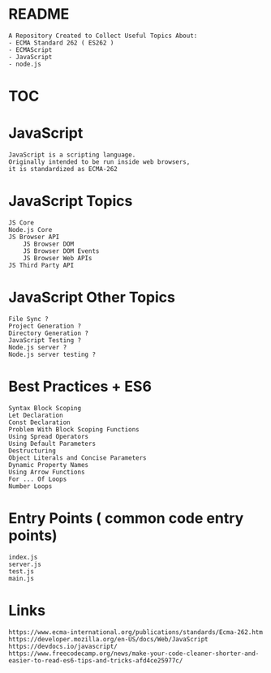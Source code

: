 # README
    A Repository Created to Collect Useful Topics About:
    - ECMA Standard 262 ( ES262 )
    - ECMAScript
    - JavaScript
    - node.js


# TOC


# JavaScript
    JavaScript is a scripting language.
    Originally intended to be run inside web browsers,
    it is standardized as ECMA-262

# JavaScript Topics
    JS Core
    Node.js Core
    JS Browser API
        JS Browser DOM
        JS Browser DOM Events
        JS Browser Web APIs
    JS Third Party API


# JavaScript Other Topics
    File Sync ?
    Project Generation ?
    Directory Generation ?
    JavaScript Testing ?
    Node.js server ?
    Node.js server testing ?


# Best Practices + ES6
    Syntax Block Scoping
    Let Declaration
    Const Declaration
    Problem With Block Scoping Functions
    Using Spread Operators
    Using Default Parameters
    Destructuring
    Object Literals and Concise Parameters
    Dynamic Property Names
    Using Arrow Functions
    For ... Of Loops
    Number Loops


# Entry Points ( common code entry points)
    index.js
    server.js
    test.js
    main.js


# Links
    https://www.ecma-international.org/publications/standards/Ecma-262.htm
    https://developer.mozilla.org/en-US/docs/Web/JavaScript
    https://devdocs.io/javascript/
    https://www.freecodecamp.org/news/make-your-code-cleaner-shorter-and-easier-to-read-es6-tips-and-tricks-afd4ce25977c/
    
